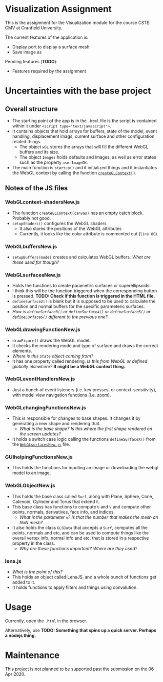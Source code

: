 # Visualization Assignment

This is the assignment for the Visualization module for the course CSTE: CMV at Cranfield University.

The current features of the application is:

- Display port to display a surface mesh
- Save image as

Pending features (**TODO**):

- Features required by the assignment

# Uncertainties with the base project

## Overall structure

- The starting point of the app is in the `.html` file is the script is contained within it under `<script type="text/javascript">`.
- It contains objects that hold arrays for buffers, state of the model, event handling, displacement imags, current surface and other configuration related things.
  - The object `wGL` stores the arrays that will fill the different WebGL buffers and its size.
  - The object `Images` holds defaults and images, as well as error states such as the property `userImageOK`.
- The main function is `startup()` and it initialized things and it instantiates the WebGL context by calling the function [`createGLContext()`](#WebGLcontext-shadersNew.js).

## Notes of the JS files

### WebGLcontext-shadersNew.js

- The function `createGLContext(canvas)` has an empty catch block. Probably not good.
- `setupShaders()` configures the WebGL shaders
  - It also stores the positions of the WebGL attributes
  - Currently, it looks like the color attribute is commented out (`line 80`).

### WebGLbuffersNew.js

- `setupBuffers(mode)` creates and calculates WebGL buffers. _What are these used for though?_

### WebGLsurfacesNew.js

- Holds the functions to create parametric surfaces or superellipsoids.
- I think this will be the function triggered when the corresponding button is pressed.
  **TODO: Check if this function is triggered in the HTML file.**
- `defineSurface2()` is blank but it is supposed to be used to calculate the position and normal buffers for the specific parameteric surfaces.
- _How is `defineSurface3()` or `defineSurface4()` or `defineSurface5()` or `defineSurface6()` different to the previous one?_

### WebGLdrawingFunctionNew.js

- `drawFigure()` draws the WebGL model.
- It checks the rendering mode and type of surface and draws the correct elements.
- _Where is this `State` object coming from?_
- It has one property called rendering. _Is this from WebGL or defined globally elsewhere?_ **It might be a WebGL context thing.**

### WebGLeventHandlersNew.js

- Just a bunch of event listeners (i.e. key presses, or context-sensitivity), with model view navigation functions (i.e. zoom).

### WebGLchangingFunctionsNew.js

- This is responsible for changes to base shapes. It changes it by generating a new shape and rendering that.
  - _What is the base shape? Is this where the first shape rendered on the screen updates?_
- It holds a switch case logic calling the functions `defineSurfaceX()` from the [`WebGLsurfacesNew.js`](#WebGLsurfacesNew.js) file.

### GUIhelpingFunctionsNew.js

- This holds the functions for inputing an image or downloading the webgl model to an image.

### WebGLObjectNew.js

- This holds the base class called `Surf`, along with Plane, Sphere, Cone, Catenoid, Cylinder and Torus that extend it.
- This base class has functions to compute `U` and `V` and compute other points, normals, derivatives, face info, and indices.
  - _What is the parameter `n`? Is that the number that makes the mesh an NxN mesh?_
- It also holds the class `GLSData` that accepts a `Surf`, computes all the points, normals and etc, and can be used to compute things like the overall vertex info, normal info and etc, that is stored in a respective property in the class.
  - _Why are these functions important? Where are they used?_

### lena.js

- _What is the point of this?_
- This holds an object called LenaJS, and a whole bunch of functions get added to it.
- It holds functions to apply filters and things using convolution.

# Usage

Currently, open the `.html` in the browser.

Alternatively, use **TODO: Something that spins up a quick server. Perhaps a nodejs thing.**

# Maintenance

This project is not planned to be supported past the submission on the 06 Apr 2020.
